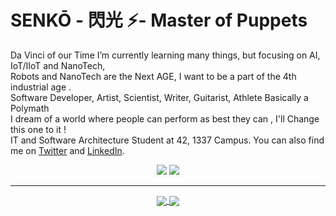 # SENKŌ - 閃光 ⚡- Master of Puppets

Da Vinci of our Time 
I’m currently learning many things, but focusing on AI, IoT/IIoT and NanoTech,</br>
Robots and NanoTech are the Next AGE, I want to be a part of the 4th industrial age . </br>
Software Developer, Artist, Scientist, Writer, Guitarist, Athlete Basically a Polymath </br>
I dream of a world where people can perform as best they can , I'll Change this one to it !</br>
IT and Software Architecture Student at 42, 1337 Campus.
You can also find me on [Twitter](https://twitter.com/brija_jr) and [LinkedIn](https://linkedin.com/in/Mohammed-brija).

<p align="center">
    <a href="https://twitter.com/brija_jr"><img src="https://img.shields.io/twitter/follow/brija_jr?style=for-the-badge&logo=twitter&logoColor=ffffff&labelColor=1a1a1a&color=802000"></a>
    <a href="https://github.com/senkosupreme"><img src="https://img.shields.io/github/followers/senkosupreme?style=for-the-badge&logo=github&logoColor=ffffff&labelColor=1a1a1a&color=802000"></a>
</p>

---

<p align="center">

<a href="https://github.com/senkosupreme/senkosupreme">
  <img align="center" src="https://github-readme-stats.vercel.app/api?username=senkosupreme&include_all_commits=true&custom_title=Senkosupreme's+GitHub+Stats&hide=contribs&show_icons=true&line_height=32&count_private=true&title_color=ffffff&text_color=c9cacc&icon_color=b32d00&bg_color=1a1a1a" />
</a>

<a href="https://github.com/senkosupreme/senkosupreme">
  <img align="center" src="https://github-readme-stats.vercel.app/api/top-langs/?username=senkosupreme&hide_title=false&exclude_repo=senko.github.io&langs_count=3&layout=default&hide_border=false&bg_color=1a1a1a&text_color=c9cacc&title_color=ffffff" />
</a>

</p>
